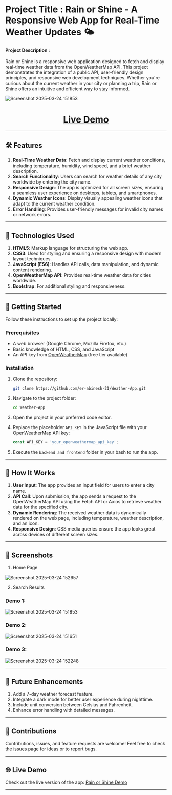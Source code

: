 # Project Title : Rain or Shine - A Responsive Web App for Real-Time Weather Updates 🌤️

#### Project Description :

Rain or Shine is a responsive web application designed to fetch and display real-time weather data from the OpenWeatherMap API. This project demonstrates the integration of a public API, user-friendly design principles, and responsive web development techniques. Whether you're curious about the current weather in your city or planning a trip, Rain or Shine offers an intuitive and efficient way to stay informed.

![Screenshot 2025-03-24 151853](https://github.com/user-attachments/assets/6d5d4dbe-0139-45ff-8be4-129d57bfaf54)

  <h1 align="center">
  <a href="https://rain-or-shine-22ts.onrender.com"><strong>Live Demo</strong></a>  
  </h1>

---

## 🛠️ Features

1. **Real-Time Weather Data**: Fetch and display current weather conditions, including temperature, humidity, wind speed, and a brief weather description.
2. **Search Functionality**: Users can search for weather details of any city worldwide by entering the city name.
3. **Responsive Design**: The app is optimized for all screen sizes, ensuring a seamless user experience on desktops, tablets, and smartphones.
4. **Dynamic Weather Icons**: Display visually appealing weather icons that adapt to the current weather condition.
5. **Error Handling**: Provides user-friendly messages for invalid city names or network errors.

---

## 🧰 Technologies Used

1. **HTML5**: Markup language for structuring the web app.
2. **CSS3**: Used for styling and ensuring a responsive design with modern layout techniques.
3. **JavaScript (ES6)**: Handles API calls, data manipulation, and dynamic content rendering.
4. **OpenWeatherMap API**: Provides real-time weather data for cities worldwide.
5. **Bootstrap**: For additional styling and responsiveness.

---

## 🚀 Getting Started

Follow these instructions to set up the project locally:

### Prerequisites

- A web browser (Google Chrome, Mozilla Firefox, etc.)
- Basic knowledge of HTML, CSS, and JavaScript
- An API key from [OpenWeatherMap](https://openweathermap.org/api) (free tier available)

### Installation

1. Clone the repository:
   ```bash
   git clone https://github.com/er-abinesh-21/Weather-App.git
   ```
2. Navigate to the project folder:
   ```bash
   cd Weather-App
   ```
3. Open the project in your preferred code editor.

4. Replace the placeholder `API_KEY` in the JavaScript file with your OpenWeatherMap API key:
   ```javascript
   const API_KEY = 'your_openweathermap_api_key';
   ```

5. Execute the `backend and frontend` folder in your bash to run the app.

---

## 🎯 How It Works

1. **User Input**: The app provides an input field for users to enter a city name.
2. **API Call**: Upon submission, the app sends a request to the OpenWeatherMap API using the Fetch API or Axios to retrieve weather data for the specified city.
3. **Dynamic Rendering**: The received weather data is dynamically rendered on the web page, including temperature, weather description, and an icon.
4. **Responsive Design**: CSS media queries ensure the app looks great across devices of different screen sizes.

---

## 📸 Screenshots

1. Home Page  

  ![Screenshot 2025-03-24 152657](https://github.com/user-attachments/assets/d6994dfd-e9c8-4920-9919-d57bb7813d32)

  
2. Search Results

### Demo 1:

 ![Screenshot 2025-03-24 151853](https://github.com/user-attachments/assets/95a87d49-a1de-4971-8f77-e4d096ede6fc)
 

### Demo 2:

  ![Screenshot 2025-03-24 151651](https://github.com/user-attachments/assets/2180a64e-dd43-4244-af87-aa4b9fc231d0)


### Demo 3:

  ![Screenshot 2025-03-24 152248](https://github.com/user-attachments/assets/bbdcc577-406c-4171-bc51-e46a5cb0b509)


---

## 🌟 Future Enhancements

1. Add a 7-day weather forecast feature.
2. Integrate a dark mode for better user experience during nighttime.
3. Include unit conversion between Celsius and Fahrenheit.
4. Enhance error handling with detailed messages.

---

## 🤝 Contributions

Contributions, issues, and feature requests are welcome! Feel free to check the [issues page](https://github.com/er-abinesh-21/Rain_or_Shine.git) for ideas or to report bugs.

---

## 🌐 Live Demo

Check out the live version of the app: [Rain or Shine Demo](https://rain-or-shine-22ts.onrender.com/)

---
